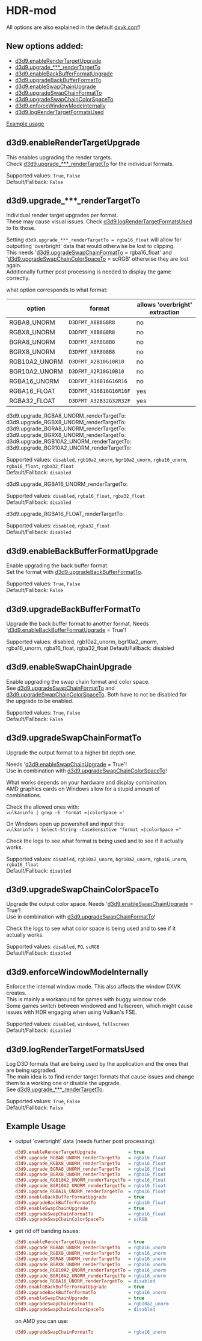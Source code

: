 # HDR-mod

All options are also explained in the default [dxvk.conf](dxvk.conf)!


## New options added:

- [d3d9.enableRenderTargetUpgrade](#d3d9enableRenderTargetUpgrade)
- [d3d9.upgrade_***_renderTargetTo](#d3d9upgrade__renderTargetTo)
- [d3d9.enableBackBufferFormatUpgrade](d3d9enableBackBufferFormatUpgrade)
- [d3d9.upgradeBackBufferFormatTo](#d3d9upgradeBackBufferFormatTo)
- [d3d9.enableSwapChainUpgrade](#d3d9enableSwapChainUpgrade)
- [d3d9.upgradeSwapChainFormatTo](#d3d9upgradeSwapChainFormatTo)
- [d3d9.upgradeSwapChainColorSpaceTo](#d3d9upgradeSwapChainColorSpaceTo)
- [d3d9.enforceWindowModeInternally](#d3d9enforceWindowModeInternally)
- [d3d9.logRenderTargetFormatsUsed](#d3d9logRenderTargetFormatsUsed)

[Example usage](#Example-usage)

## d3d9.enableRenderTargetUpgrade

This enables upgrading the render targets.\
Check [d3d9.upgrade_***_renderTargetTo](#d3d9upgrade__renderTargetTo) for the individual formats.

Supported values: `True`, `False`\
Default/Fallback: `False`


## d3d9.upgrade_***_renderTargetTo

Individual render target upgrades per format.\
These may cause visual issues. Check [d3d9.logRenderTargetFormatsUsed](#d3d9logRenderTargetFormatsUsed) to fix those.

Setting `d3d9.upgrade_***_renderTargetTo = rgba16_float` will allow for outputting 'overbright' data that would otherwise be lost to clipping.\
This needs '[d3d9.upgradeSwapChainFormatTo](#d3d9upgradeSwapChainFormatTo) = rgba16_float' and '[d3d9.upgradeSwapChainColorSpaceTo](#d3d9upgradeSwapChainColorSpaceTo) = scRGB' otherwise they are lost again.\
Additionally further post processing is needed to display the game correctly.

what option corresponds to what format:

| option        | format                 | allows 'overbright' extraction |
|---------------|------------------------|--------------------------------|
| RGBA8_UNORM   | `D3DFMT_A8B8G8R8`      | no                             |
| RGBX8_UNORM   | `D3DFMT_X8B8G8R8`      | no                             |
| BGRA8_UNORM   | `D3DFMT_A8R8G8B8`      | no                             |
| BGRX8_UNORM   | `D3DFMT_X8R8G8B8`      | no                             |
| RGB10A2_UNORM | `D3DFMT_A2B10G10R10`   | no                             |
| BGR10A2_UNORM | `D3DFMT_A2R10G10B10`   | no                             |
| RGBA16_UNORM  | `D3DFMT_A16B16G16R16`  | no                             |
| RGBA16_FLOAT  | `D3DFMT_A16B16G16R16F` | yes                            |
| RGBA32_FLOAT  | `D3DFMT_A32B32G32R32F` | yes                            |

d3d9.upgrade_RGBA8_UNORM_renderTargetTo:\
d3d9.upgrade_RGBX8_UNORM_renderTargetTo:\
d3d9.upgrade_BGRA8_UNORM_renderTargetTo:\
d3d9.upgrade_BGRX8_UNORM_renderTargetTo:\
d3d9.upgrade_RGB10A2_UNORM_renderTargetTo:\
d3d9.upgrade_BGR10A2_UNORM_renderTargetTo:

Supported values: `disabled`, `rgb10a2_unorm`, `bgr10a2_unorm`, `rgba16_unorm`, `rgba16_float`, `rgba32_float`\
Default/Fallback: `disabled`


d3d9.upgrade_RGBA16_UNORM_renderTargetTo:

Supported values: `disabled`, `rgba16_float`, `rgba32_float`\
Default/Fallback: `disabled`


d3d9.upgrade_RGBA16_FLOAT_renderTargetTo:

Supported values: `disabled`, `rgba32_float`\
Default/Fallback: `disabled`


## d3d9.enableBackBufferFormatUpgrade

Enable upgrading the back buffer format.\
Set the format with [d3d9.upgradeBackBufferFormatTo](#d3d9upgradeBackBufferFormatTo).

Supported values: `True`, `False`\
Default/Fallback: `False`


## d3d9.upgradeBackBufferFormatTo
Upgrade the back buffer format to another format.
Needs '[d3d9.enableBackBufferFormatUpgrade](d3d9enableBackBufferFormatUpgrade) = True'!

Supported values: disabled, rgb10a2_unorm, bgr10a2_unorm, rgba16_unorm, rgba16_float, rgba32_float
Default/Fallback: disabled


## d3d9.enableSwapChainUpgrade

Enable upgrading the swap chain format and color space.\
See [d3d9.upgradeSwapChainFormatTo](#d3d9upgradeSwapChainFormatTo) and [d3d9.upgradeSwapChainColorSpaceTo](#d3d9upgradeSwapChainColorSpaceTo). Both have to not be disabled for the upgrade to be enabled.

Supported values: `True`, `False`\
Default/Fallback: `False`


## d3d9.upgradeSwapChainFormatTo

Upgrade the output format to a higher bit depth one.

Needs '[d3d9.enableSwapChainUpgrade](#d3d9enableSwapChainUpgrade) = True'!\
Use in combination with [d3d9.upgradeSwapChainColorSpaceTo](#d3d9upgradeSwapChainColorSpaceTo)!

What works depends on your hardware and display combination.\
AMD graphics cards on Windows allow for a stupid amount of combinations.

Check the allowed ones with:\
`vulkaninfo | grep -E 'format =|colorSpace ='`

On Windows open up powershell and input this:\
`vulkaninfo | Select-String -CaseSensitive "format =|colorSpace ="`

Check the logs to see what format is being used and to see if it actually works.

Supported values: `disabled`, `rgb10a2_unorm`, `bgr10a2_unorm`, `rgba16_unorm`, `rgba16_float`\
Default/Fallback: `disabled`


## d3d9.upgradeSwapChainColorSpaceTo

Upgrade the output color space.
Needs '[d3d9.enableSwapChainUpgrade](#d3d9enableSwapChainUpgrade) = True'!\
Use in combination with [d3d9.upgradeSwapChainFormatTo](#d3d9upgradeSwapChainFormatTo)!

Check the logs to see what color space is being used and to see if it actually works.

Supported values: `disabled`, `PQ`, `scRGB`\
Default/Fallback: `disabled`


## d3d9.enforceWindowModeInternally

Enforce the internal window mode. This also affects the window DXVK creates.\
This is mainly a workaround for games with buggy window code.\
Some games switch between windowed and fullscreen, which might cause issues with HDR engaging when using Vulkan's FSE.

Supported values: `disabled`, `windowed`, `fullscreen`\
Default/Fallback: `disabled`


## d3d9.logRenderTargetFormatsUsed

Log D3D formats that are being used by the application and the ones that are being upgraded.\
The main idea is to find render target formats that cause issues and change them to a working one or disable the upgrade.\
See [d3d9.upgrade_***_renderTargetTo](#d3d9upgrade__renderTargetTo).

Supported values: `True`, `False`\
Default/Fallback: `False`


## Example Usage

- output 'overbright' data (needs further post processing):
    ```ini
    d3d9.enableRenderTargetUpgrade            = true
    d3d9.upgrade_RGBA8_UNORM_renderTargetTo   = rgba16_float
    d3d9.upgrade_RGBX8_UNORM_renderTargetTo   = rgba16_float
    d3d9.upgrade_BGRA8_UNORM_renderTargetTo   = rgba16_float
    d3d9.upgrade_BGRX8_UNORM_renderTargetTo   = rgba16_float
    d3d9.upgrade_RGB10A2_UNORM_renderTargetTo = rgba16_float
    d3d9.upgrade_BGR10A2_UNORM_renderTargetTo = rgba16_float
    d3d9.upgrade_RGBA16_UNORM_renderTargetTo  = rgba16_float
    d3d9.enableBackBufferFormatUpgrade        = true
    d3d9.upgradeBackBufferFormatTo            = rgba16_float
    d3d9.enableSwapChainUpgrade               = true
    d3d9.upgradeSwapChainFormatTo             = rgba16_float
    d3d9.upgradeSwapChainColorSpaceTo         = scRGB
    ```

- get rid off banding issues:
    ```ini
    d3d9.enableRenderTargetUpgrade            = true
    d3d9.upgrade_RGBA8_UNORM_renderTargetTo   = rgba16_unorm
    d3d9.upgrade_RGBX8_UNORM_renderTargetTo   = rgba16_unorm
    d3d9.upgrade_BGRA8_UNORM_renderTargetTo   = rgba16_unorm
    d3d9.upgrade_BGRX8_UNORM_renderTargetTo   = rgba16_unorm
    d3d9.upgrade_RGB10A2_UNORM_renderTargetTo = rgba16_unorm
    d3d9.upgrade_BGR10A2_UNORM_renderTargetTo = rgba16_unorm
    d3d9.upgrade_RGBA16_UNORM_renderTargetTo  = disabled
    d3d9.enableBackBufferFormatUpgrade        = true
    d3d9.upgradeBackBufferFormatTo            = rgba16_unorm
    d3d9.enableSwapChainUpgrade               = true
    d3d9.upgradeSwapChainFormatTo             = rgb10a2_unorm
    d3d9.upgradeSwapChainColorSpaceTo         = disabled
    ```
    on AMD you can use:
    ```ini
    d3d9.upgradeSwapChainFormatTo             = rgba16_unorm
    ```
